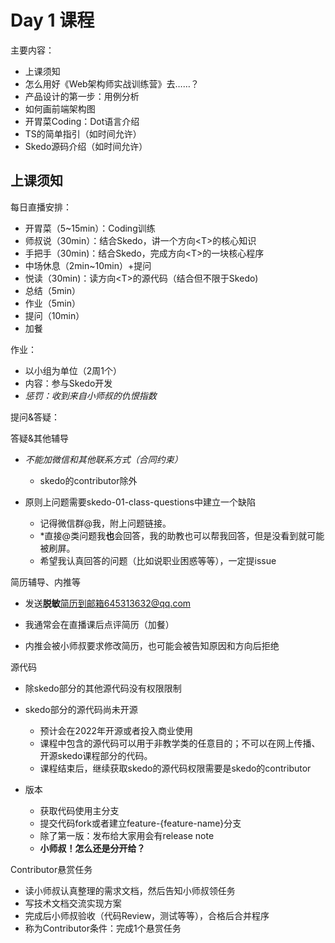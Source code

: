 # Day 1 课程



主要内容：

- 上课须知
- 怎么用好《Web架构师实战训练营》去……？
- 产品设计的第一步：用例分析
- 如何画前端架构图
- 开胃菜Coding：Dot语言介绍
- TS的简单指引（如时间允许）
- Skedo源码介绍（如时间允许）



## 上课须知



每日直播安排：

- 开胃菜（5~15min）：Coding训练
- 师叔说（30min）：结合Skedo，讲一个方向\<T\>的核心知识
- 手把手（30min)：结合Skedo，完成方向\<T\>的一块核心程序
- 中场休息（2min~10min）+提问
- 悦读（30min)：读方向\<T\>的源代码（结合但不限于Skedo)
- 总结（5min）
- 作业（5min）
- 提问（10min）
- 加餐



作业：

- 以小组为单位（2周1个）
- 内容：参与Skedo开发
- *惩罚：收到来自小师叔的仇恨指数*



提问&答疑：



答疑&其他辅导

- *不能加微信和其他联系方式（合同约束）*
  - skedo的contributor除外

- 原则上问题需要skedo-01-class-questions中建立一个缺陷
  - 记得微信群@我，附上问题链接。 
  - *直接@类问题我**也**会回答，我的助教也可以帮我回答，但是没看到就可能被刷屏。
  - 希望我认真回答的问题（比如说职业困惑等等），一定提issue



简历辅导、内推等

- 发送**脱敏**简历到邮箱645313632@qq.com

- 我通常会在直播课后点评简历（加餐）

- 内推会被小师叔要求修改简历，也可能会被告知原因和方向后拒绝

  

源代码

- 除skedo部分的其他源代码没有权限限制

- skedo部分的源代码尚未开源
  - 预计会在2022年开源或者投入商业使用
  - 课程中包含的源代码可以用于非教学类的任意目的；不可以在网上传播、开源skedo课程部分的代码。
  - 课程结束后，继续获取skedo的源代码权限需要是skedo的contributor
  
- 版本

  - 获取代码使用主分支
  - 提交代码fork或者建立feature-{feature-name}分支
  - 除了第一版：发布给大家用会有release note
  - **小师叔！怎么还是分开给？**

  

  

Contributor悬赏任务

- 读小师叔认真整理的需求文档，然后告知小师叔领任务
- 写技术文档交流实现方案
- 完成后小师叔验收（代码Review，测试等等），合格后合并程序
- 称为Contributor条件：完成1个悬赏任务









